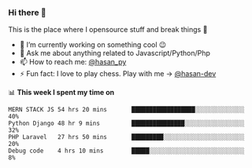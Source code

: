 ### Hi there 👋
This is the place where I opensource stuff and break things :rofl:

- 🔭 I’m currently working on something cool :wink:
- 💬 Ask me about anything related to Javascript/Python/Php
- 📫 How to reach me: [@hasan_py](https://twitter.com/https://twitter.com/hasan_py)
- ⚡ Fun fact: I love to play chess. Play with me -> [@hasan-dev](https://lichess.org/@/hasan-dev)

📊 **This week I spent my time on**
<!--START_SECTION:waka-->
```text
MERN STACK JS 54 hrs 20 mins       ██████████████████░░░░░░░░░░░░░░  40%
Python Django 48 hr 9 mins    	   ███████████████░░░░░░░░░░░░░░░░░  32%
PHP Laravel   27 hrs 50 mins       █████████░░░░░░░░░░░░░░░░░░░░░░░  20% 
Debug code    4 hrs 10 mins 	   █████░░░░░░░░░░░░░░░░░░░░░░░░░░░  8% 
```
<!--END_SECTION:waka-->
